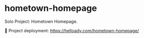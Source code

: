 # hometown-homepage

Solo Project: Hometown Homepage.

🔗 Project deployment: https://helloady.com/hometown-homepage/